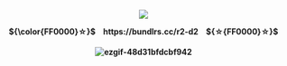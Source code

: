 <p align="center">
<h4 align="center"

![](https://komarev.com/ghpvc/?username=rudyspho&label=SITH+ETERNAL++&color=ff0000&style=plastic)

 <p align="center"> 
<strong>${\color{FF0000}☆}$ ⠀https://bundlrs.cc/r2-d2 ⠀<strong>${☆{FF0000}☆}$

<p align="center">
<h4 align="center"

![ezgif-48d31bfdcbf942](https://github.com/user-attachments/assets/da152c1c-a283-4c53-8f52-5e143869c2af)
